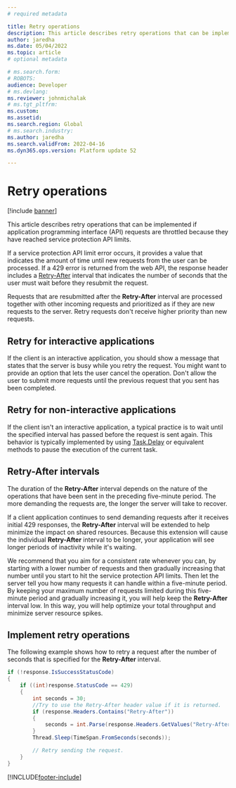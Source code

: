 ```yaml
---
# required metadata

title: Retry operations
description: This article describes retry operations that can be implemented if application programming interface (API) requests are throttled because they have reached service protection API limits.
author: jaredha
ms.date: 05/04/2022
ms.topic: article
# optional metadata

# ms.search.form: 
# ROBOTS: 
audience: Developer
# ms.devlang: 
ms.reviewer: johnmichalak
# ms.tgt_pltfrm: 
ms.custom: 
ms.assetid: 
ms.search.region: Global
# ms.search.industry: 
ms.author: jaredha
ms.search.validFrom: 2022-04-16
ms.dyn365.ops.version: Platform update 52

---
```


# Retry operations

[!include [banner](../includes/banner.md)]

This article describes retry operations that can be implemented if application programming interface (API) requests are throttled because they have reached service protection API limits.

If a service protection API limit error occurs, it provides a value that indicates the amount of time until new requests from the user can be processed. If a 429 error is returned from the web API, the response header includes a [Retry-After](https://developer.mozilla.org/docs/Web/HTTP/Headers/Retry-After) interval that indicates the number of seconds that the user must wait before they resubmit the request.

Requests that are resubmitted after the **Retry-After** interval are processed together with other incoming requests and prioritized as if they are new requests to the server. Retry requests don't receive higher priority than new requests.

## Retry for interactive applications

If the client is an interactive application, you should show a message that states that the server is busy while you retry the request. You might want to provide an option that lets the user cancel the operation. Don't allow the user to submit more requests until the previous request that you sent has been completed.

## Retry for non-interactive applications

If the client isn't an interactive application, a typical practice is to wait until the specified interval has passed before the request is sent again. This behavior is typically implemented by using [Task.Delay](/dotnet/api/system.threading.tasks.task.delay) or equivalent methods to pause the execution of the current task.

## Retry-After intervals

The duration of the **Retry-After** interval depends on the nature of the operations that have been sent in the preceding five-minute period. The more demanding the requests are, the longer the server will take to recover.

If a client application continues to send demanding requests after it receives initial 429 responses, the **Retry-After** interval will be extended to help minimize the impact on shared resources. Because this extension will cause the individual **Retry-After** interval to be longer, your application will see longer periods of inactivity while it's waiting.

We recommend that you aim for a consistent rate whenever you can, by starting with a lower number of requests and then gradually increasing that number until you start to hit the service protection API limits. Then let the server tell you how many requests it can handle within a five-minute period. By keeping your maximum number of requests limited during this five-minute period and gradually increasing it, you will help keep the **Retry-After** interval low. In this way, you will help optimize your total throughput and minimize server resource spikes.

## Implement retry operations

The following example shows how to retry a request after the number of seconds that is specified for the **Retry-After** interval.

```C#
if (!response.IsSuccessStatusCode) 
{ 
    if ((int)response.StatusCode == 429) 
    { 
        int seconds = 30; 
        //Try to use the Retry-After header value if it is returned. 
        if (response.Headers.Contains("Retry-After")) 
        { 
            seconds = int.Parse(response.Headers.GetValues("Retry-After").FirstOrDefault()); 
        } 
        Thread.Sleep(TimeSpan.FromSeconds(seconds)); 

        // Retry sending the request.
    } 
} 
```

[!INCLUDE[footer-include](../../../includes/footer-banner.md)]

